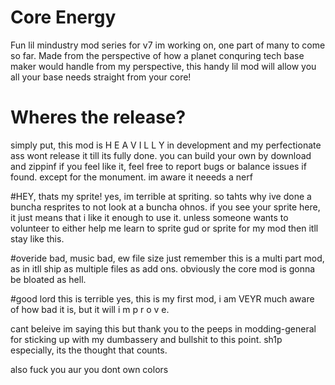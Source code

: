 # Core Energy
Fun lil mindustry mod series for v7 im working on, one part of many to come so far. Made from the perspective of how a planet conquring tech base maker would handle from my perspective, this handy lil mod will allow you all your base needs straight from your core!

# Wheres the release?
simply put, this mod is H E A V I L L Y in development and my perfectionate ass wont release it till its fully done. you can build your own by download and zippinf if you feel like it, feel free to report bugs or balance issues if found. except for the monument. im aware it neeeds a nerf

#HEY, thats my sprite!
yes, im terrible at spriting. so tahts why ive done a buncha resprites to not look at a buncha ohnos. if you see your sprite here, it just means that i like it enough to use it. unless someone wants to volunteer to either help me learn to sprite gud or sprite for my mod then itll stay like this.

#overide bad, music bad, ew file size
just remember this is a multi part mod, as in itll ship as multiple files as add ons. obviously the core mod is gonna be bloated as hell.

#good lord this is terrible
yes, this is my first mod, i am VEYR much aware of how bad it is, but it will i m p r o v e.

cant beleive im saying this but thank you to the peeps in modding-general for sticking up with my dumbassery and bullshit to this point. sh1p especially, its the thought that counts.








also fuck you aur you dont own colors

